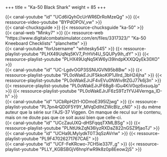 +++
title = "Ka-50 Black Shark"
weight = 85
+++

<div class="contenu"> <!-- le hangar de Sklang //-->
{{< canal-youtube "id" "UCd6iQyhOcUrWR6DrRoMzeQg" >}}
{{< ressource-video-youtube "BYPdOPOV_vw" >}}
</div>

<div class="contenu"> <!-- Chuck's guide //-->
{{< canal-chucksguide >}}
{{< ressource-chucksguide "ka-50" >}}
</div>

<div class="contenu de_qualite"> <!-- Minky7 //-->
{{< canal-web "Minky7" >}}
{{< ressource-web "https://www.digitalcombatsimulator.com/en/files/3317323/" "Ka-50 Kneeboard Checklists" "planchette" >}}
</div>

<div class="contenu de_qualite"> <!-- 131st Death Vipers //-->
{{< canal-youtube "forUsername" "whitesky545" >}}
{{< ressource-playlist-youtube "PLHX49UqNq5KV7_PrHVt4U_SQUPy9ih_dY" >}}
{{< ressource-playlist-youtube "PLHX49UqNq5KW6yi39lndpKXXQQyEk30XO" >}}
</div>

<div class="contenu"> <!-- Volk //-->
{{< canal-youtube "id" "UC-LgdvOGP3SSNUGVN95b8Bw" >}}
{{< ressource-playlist-youtube "PL0oWakEJrJF5kkoKIP1Jllrd_3bH24jha" >}}
{{< ressource-playlist-youtube "PL0oWakEJrJF4vEVu0NWiv8tZGJ77k6j3n" >}}
{{< ressource-playlist-youtube "PL0oWakEJrJF68g8-lGu4KiV0qz6xsuqJp" >}}
{{< ressource-playlist-youtube "PL0oWakEJrJF6zS9Tz1YVJ4Vernga_ID-h" >}}
</div>

<div class="contenu"> <!-- Viking 355th //-->
{{< canal-youtube "id" "UCbRpH2t1-IODmoE395IZjwg" >}}
{{< ressource-playlist-youtube "PL7pn4rQD0F5Y9Y_MVqDdIhtZWcBIz_cN0" >}}
du même auteur que la série sur l'AJS-37 Viggen. On manque de recul sur le contenu, mais on ne doute pas que ce soit aussi bien que celle-ci.
</div>

<div class="contenu"> <!-- CasmoTV//-->
{{< canal-youtube "id" "UCcZauUXQ-dHSFqqqTXMLBSg" >}}
{{< ressource-playlist-youtube "PLNtUtkZqN36lyzRXDaZ822nGSZ9fjaoTJ" >}}
</div>

<div class="contenu"> <!-- Matt Waggner //-->
{{< canal-youtube "id" "UCHa9LMylydkT0T3qSzAVrlw" >}}
{{< ressource-playlist-youtube "PL9F47026271767CAE" >}}
</div>

<div class="contenu"> <!-- Deephack //-->
{{< canal-youtube "id" "UCF-FeKRcwo-7CH5ie337F_g" >}}
{{< ressource-playlist-youtube "PLLY_KGBSBGjV6hnpYwR9k8z0p8Eeow2jS" >}}
</div>


